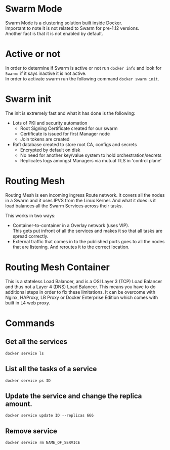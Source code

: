# Swarm Mode

Swarm Mode is a clustering solution built inside Docker.  
Important to note it is not related to Swarm for pre-1.12 versions.  
Another fact is that it is not enabled by default.

# Active or not

In order to determine if Swarm is active or not run `docker info` and look for `Swarm:` if it says inactive it is not active.  
In order to activate swarm run the following command `docker swarm init`.

# Swarm init
The init is extremely fast and what it has done is the following:

- Lots of PKI and security automation
    - Root Signing Certificate created for our swarm
    - Certificate is issued for first Manager node
    - Join tokens are created
- Raft database created to store root CA, configs and secrets
    - Encrypted by default on disk
    - No need for another key/value system to hold orchestration/secrets
    - Replicates logs amongst Managers via mutual TLS in 'control plane'

# Routing Mesh

Routing Mesh is een incoming ingress Route network. It covers all the nodes in a Swarm and it uses IPVS from the Linux Kernel. And what it does is it load balances all the Swarm Services across their tasks.  

This works in two ways:

- Container-to-container in a Overlay network (uses VIP).  
This gets put infront of all the services and makes it so that all tasks are spread correctly.
- External traffic that comes in to the published ports goes to all the nodes that are listening. And reroutes it to the correct location.

# Routing Mesh Container

This is a stateless Load Balancer, and is a OSI Layer 3 (TCP) Load Balancer and thus not a Layer 4 (DNS) Load Balancer. This means you have to do additional steps in order to fix these limitations. It can be overcome with Nginx, HAProxy, LB Proxy or Docker Enterprise Edition which comes with built in L4 web proxy.

# Commands

## Get all the services

```
docker service ls
```

## List all the tasks of a service

```
docker service ps ID
```

## Update the service and change the replica amount.
```
docker service update ID --replicas 666
```

## Remove service

```
docker service rm NAME_OF_SERVICE
```